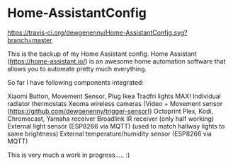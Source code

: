 # Home-AssistantConfig

https://travis-ci.org/dewgenenny/Home-AssistantConfig.svg?branch=master

This is the backup of my Home Assistant config. Home Assistant (https://home-assistant.io/) is an awesome home automation software that allows you to automate pretty much everything.

So far I have following components integrated:

Xiaomi Button, Movement Sensor, Plug
Ikea Tradfri lights
MAX! Individual radiator thermostats
Xeoma wireless cameras (Video + Movement sensor (https://github.com/dewgenenny/trigger-sensor))
Octoprint
Plex, Kodi, Chromecast, Yamaha receiver
Broadlink IR receiver (only half working)
External light sensor (ESP8266 via MQTT) (used to match hallway lights to same brightness)
External temperature/humidity sensor (ESP8266 via MQTT)

This is very much a work in progress..... :)
